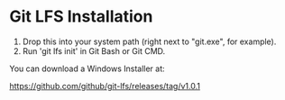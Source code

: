 # Git LFS Installation

1. Drop this into your system path (right next to "git.exe", for example).
2. Run 'git lfs init' in Git Bash or Git CMD.

You can download a Windows Installer at:

https://github.com/github/git-lfs/releases/tag/v1.0.1